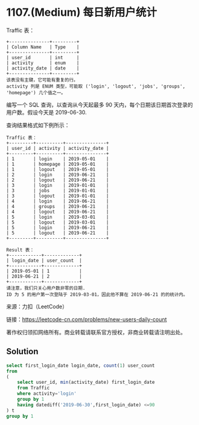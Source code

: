# 1107.(Medium) 每日新用户统计

Traffic 表：
```
+---------------+---------+
| Column Name   | Type    |
+---------------+---------+
| user_id       | int     |
| activity      | enum    |
| activity_date | date    |
+---------------+---------+
该表没有主键，它可能有重复的行。
activity 列是 ENUM 类型，可能取 ('login', 'logout', 'jobs', 'groups', 'homepage') 几个值之一。
```

编写一个 SQL 查询，以查询从今天起最多 90 天内，每个日期该日期首次登录的用户数。假设今天是 2019-06-30.

查询结果格式如下例所示：
```
Traffic 表：
+---------+----------+---------------+
| user_id | activity | activity_date |
+---------+----------+---------------+
| 1       | login    | 2019-05-01    |
| 1       | homepage | 2019-05-01    |
| 1       | logout   | 2019-05-01    |
| 2       | login    | 2019-06-21    |
| 2       | logout   | 2019-06-21    |
| 3       | login    | 2019-01-01    |
| 3       | jobs     | 2019-01-01    |
| 3       | logout   | 2019-01-01    |
| 4       | login    | 2019-06-21    |
| 4       | groups   | 2019-06-21    |
| 4       | logout   | 2019-06-21    |
| 5       | login    | 2019-03-01    |
| 5       | logout   | 2019-03-01    |
| 5       | login    | 2019-06-21    |
| 5       | logout   | 2019-06-21    |
+---------+----------+---------------+

Result 表：
+------------+-------------+
| login_date | user_count  |
+------------+-------------+
| 2019-05-01 | 1           |
| 2019-06-21 | 2           |
+------------+-------------+
请注意，我们只关心用户数非零的日期.
ID 为 5 的用户第一次登陆于 2019-03-01，因此他不算在 2019-06-21 的的统计内。
```

来源：力扣（LeetCode）

链接：https://leetcode-cn.com/problems/new-users-daily-count 

著作权归领扣网络所有。商业转载请联系官方授权，非商业转载请注明出处。



## Solution 



```sql
select first_login_date login_date, count(1) user_count
from
(
    select user_id, min(activity_date) first_login_date
    from Traffic
    where activity='login'
    group by 1
    having datediff('2019-06-30',first_login_date) <=90
) t 
group by 1
```
    